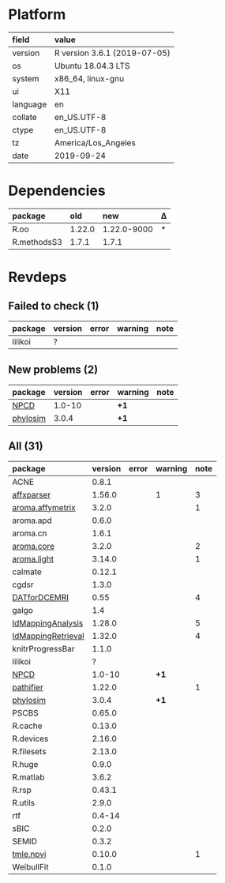 # Platform

|field    |value                        |
|:--------|:----------------------------|
|version  |R version 3.6.1 (2019-07-05) |
|os       |Ubuntu 18.04.3 LTS           |
|system   |x86_64, linux-gnu            |
|ui       |X11                          |
|language |en                           |
|collate  |en_US.UTF-8                  |
|ctype    |en_US.UTF-8                  |
|tz       |America/Los_Angeles          |
|date     |2019-09-24                   |

# Dependencies

|package     |old    |new         |Δ  |
|:-----------|:------|:-----------|:--|
|R.oo        |1.22.0 |1.22.0-9000 |*  |
|R.methodsS3 |1.7.1  |1.7.1       |   |

# Revdeps

## Failed to check (1)

|package |version |error |warning |note |
|:-------|:-------|:-----|:-------|:----|
|lilikoi |?       |      |        |     |

## New problems (2)

|package                          |version |error |warning |note |
|:--------------------------------|:-------|:-----|:-------|:----|
|[NPCD](problems.md#npcd)         |1.0-10  |      |__+1__  |     |
|[phylosim](problems.md#phylosim) |3.0.4   |      |__+1__  |     |

## All (31)

|package                                              |version |error |warning |note |
|:----------------------------------------------------|:-------|:-----|:-------|:----|
|ACNE                                                 |0.8.1   |      |        |     |
|[affxparser](problems.md#affxparser)                 |1.56.0  |      |1       |3    |
|[aroma.affymetrix](problems.md#aromaaffymetrix)      |3.2.0   |      |        |1    |
|aroma.apd                                            |0.6.0   |      |        |     |
|aroma.cn                                             |1.6.1   |      |        |     |
|[aroma.core](problems.md#aromacore)                  |3.2.0   |      |        |2    |
|[aroma.light](problems.md#aromalight)                |3.14.0  |      |        |1    |
|calmate                                              |0.12.1  |      |        |     |
|cgdsr                                                |1.3.0   |      |        |     |
|[DATforDCEMRI](problems.md#datfordcemri)             |0.55    |      |        |4    |
|galgo                                                |1.4     |      |        |     |
|[IdMappingAnalysis](problems.md#idmappinganalysis)   |1.28.0  |      |        |5    |
|[IdMappingRetrieval](problems.md#idmappingretrieval) |1.32.0  |      |        |4    |
|knitrProgressBar                                     |1.1.0   |      |        |     |
|lilikoi                                              |?       |      |        |     |
|[NPCD](problems.md#npcd)                             |1.0-10  |      |__+1__  |     |
|[pathifier](problems.md#pathifier)                   |1.22.0  |      |        |1    |
|[phylosim](problems.md#phylosim)                     |3.0.4   |      |__+1__  |     |
|PSCBS                                                |0.65.0  |      |        |     |
|R.cache                                              |0.13.0  |      |        |     |
|R.devices                                            |2.16.0  |      |        |     |
|R.filesets                                           |2.13.0  |      |        |     |
|R.huge                                               |0.9.0   |      |        |     |
|R.matlab                                             |3.6.2   |      |        |     |
|R.rsp                                                |0.43.1  |      |        |     |
|R.utils                                              |2.9.0   |      |        |     |
|rtf                                                  |0.4-14  |      |        |     |
|sBIC                                                 |0.2.0   |      |        |     |
|SEMID                                                |0.3.2   |      |        |     |
|[tmle.npvi](problems.md#tmlenpvi)                    |0.10.0  |      |        |1    |
|WeibullFit                                           |0.1.0   |      |        |     |

